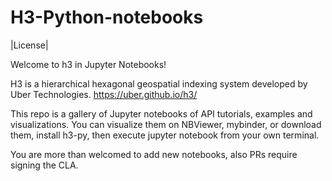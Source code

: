 H3-Python-notebooks
=========
|License|


Welcome to h3 in Jupyter Notebooks!

H3 is a hierarchical hexagonal geospatial indexing system developed by Uber Technologies.
https://uber.github.io/h3/


This repo is a gallery of Jupyter notebooks of API tutorials, examples and visualizations. You can visualize them on NBViewer, mybinder, or download them, install h3-py, then execute jupyter notebook from your own terminal.

You are more than welcomed to add new notebooks, also PRs require signing the CLA.

